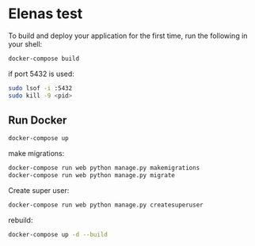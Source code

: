 # Elenas test

To build and deploy your application for the first time, run the following in your shell:

```bash
docker-compose build
```
if port 5432 is used:
```bash
sudo lsof -i :5432
sudo kill -9 <pid>
```
## Run Docker
```bash
docker-compose up
```
make migrations:

```bash
docker-compose run web python manage.py makemigrations
docker-compose run web python manage.py migrate
```

Create super user:
```bash
docker-compose run web python manage.py createsuperuser
```

rebuild:
```bash
docker-compose up -d --build
```